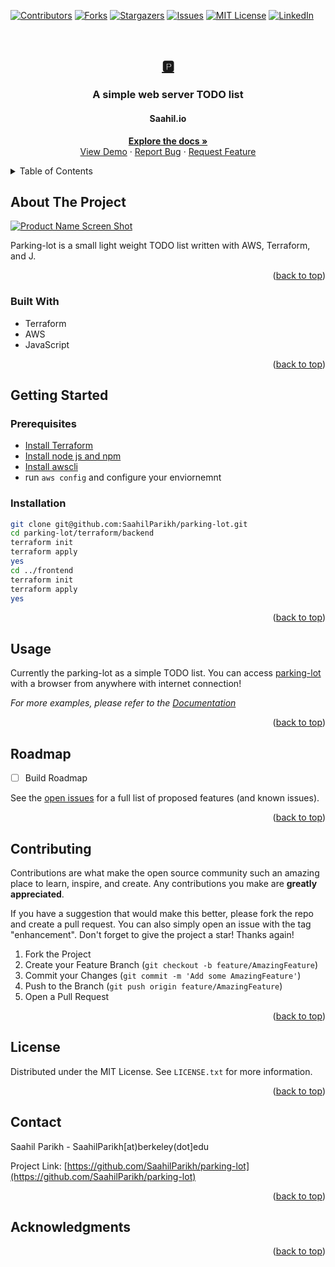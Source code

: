 <div id="top"></div>
<!--
*** Thanks for checking out the Best-README-Template. If you have a suggestion
*** that would make this better, please fork the repo and create a pull request
*** or simply open an issue with the tag "enhancement".
*** Don't forget to give the project a star!
*** Thanks again! Now go create something AMAZING! :D
-->



<!-- PROJECT SHIELDS -->
<!--
*** I'm using markdown "reference style" links for readability.
*** Reference links are enclosed in brackets [ ] instead of parentheses ( ).
*** See the bottom of this document for the declaration of the reference variables
*** for contributors-url, forks-url, etc. This is an optional, concise syntax you may use.
*** https://www.markdownguide.org/basic-syntax/#reference-style-links
-->
[![Contributors][contributors-shield]][contributors-url]
[![Forks][forks-shield]][forks-url]
[![Stargazers][stars-shield]][stars-url]
[![Issues][issues-shield]][issues-url]
[![MIT License][license-shield]][license-url]
[![LinkedIn][linkedin-shield]][linkedin-url]



<!-- PROJECT LOGO -->
<br />
<div align="center">
  <a href="https://github.com/SaahilParikh/parking-lot">
    <h2 href="https://saahil.io">🅿️</h2>
  </a>

<h3 align="center">A simple web server TODO list</h3>
 <h4 align-"center" href="https://saahil.io">Saahil.io</h4>

  <p align="center">
    <a href="https://github.com/SaahilParikh/parking-lot"><strong>Explore the docs »</strong></a>
    <br />
    <a href="https://saahil.io">View Demo</a>
    ·
    <a href="https://github.com/SaahilParikh/parking-lot/issues">Report Bug</a>
    ·
    <a href="https://github.com/SaahilParikh/parking-lot/issues">Request Feature</a>
  </p>
</div>



<!-- TABLE OF CONTENTS -->
<details>
  <summary>Table of Contents</summary>
  <ol>
    <li>
      <a href="#about-the-project">About The Project</a>
      <ul>
        <li><a href="#built-with">Built With</a></li>
      </ul>
    </li>
    <li>
      <a href="#getting-started">Getting Started</a>
      <ul>
        <li><a href="#prerequisites">Prerequisites</a></li>
        <li><a href="#installation">Installation</a></li>
      </ul>
    </li>
    <li><a href="#usage">Usage</a></li>
    <li><a href="#roadmap">Roadmap</a></li>
    <li><a href="#contributing">Contributing</a></li>
    <li><a href="#license">License</a></li>
    <li><a href="#contact">Contact</a></li>
    <li><a href="#acknowledgments">Acknowledgments</a></li>
  </ol>
</details>



<!-- ABOUT THE PROJECT -->
## About The Project

[![Product Name Screen Shot][product-screenshot]](https://example.com)

Parking-lot is a small light weight TODO list written with AWS, Terraform, and J.

<p align="right">(<a href="#top">back to top</a>)</p>



### Built With

* Terraform
* AWS
* JavaScript

<p align="right">(<a href="#top">back to top</a>)</p>



<!-- GETTING STARTED -->
## Getting Started

### Prerequisites


* [Install Terraform](https://learn.hashicorp.com/tutorials/terraform/install-cli)
* [Install node js and npm](https://docs.npmjs.com/downloading-and-installing-node-js-and-npm)
* [Install awscli](https://docs.aws.amazon.com/cli/latest/userguide/getting-started-install.html)
* run ```aws config``` and configure your enviornemnt

### Installation

```sh
git clone git@github.com:SaahilParikh/parking-lot.git
cd parking-lot/terraform/backend
terraform init
terraform apply
yes
cd ../frontend
terraform init
terraform apply
yes
```
   
<p align="right">(<a href="#top">back to top</a>)</p>



<!-- USAGE EXAMPLES -->
## Usage

Currently the parking-lot as a simple TODO list. You can access [parking-lot](https://saahil.io) with a browser from anywhere with internet connection!

_For more examples, please refer to the [Documentation](https://github.com/SaahilParikh/parking-lot)_

<p align="right">(<a href="#top">back to top</a>)</p>



<!-- ROADMAP -->
## Roadmap

- [ ] Build Roadmap

See the [open issues](https://github.com/SaahilParikh/parking-lot/issues) for a full list of proposed features (and known issues).

<p align="right">(<a href="#top">back to top</a>)</p>

<!-- CONTRIBUTING -->
## Contributing

Contributions are what make the open source community such an amazing place to learn, inspire, and create. Any contributions you make are **greatly appreciated**.

If you have a suggestion that would make this better, please fork the repo and create a pull request. You can also simply open an issue with the tag "enhancement".
Don't forget to give the project a star! Thanks again!

1. Fork the Project
2. Create your Feature Branch (`git checkout -b feature/AmazingFeature`)
3. Commit your Changes (`git commit -m 'Add some AmazingFeature'`)
4. Push to the Branch (`git push origin feature/AmazingFeature`)
5. Open a Pull Request

<p align="right">(<a href="#top">back to top</a>)</p>



<!-- LICENSE -->
## License

Distributed under the MIT License. See `LICENSE.txt` for more information.

<p align="right">(<a href="#top">back to top</a>)</p>



<!-- CONTACT -->
## Contact

Saahil Parikh - SaahilParikh[at)berkeley(dot]edu

Project Link: [https://github.com/SaahilParikh/parking-lot](https://github.com/SaahilParikh/parking-lot)

<p align="right">(<a href="#top">back to top</a>)</p>



<!-- ACKNOWLEDGMENTS -->
## Acknowledgments


<p align="right">(<a href="#top">back to top</a>)</p>



<!-- MARKDOWN LINKS & IMAGES -->
<!-- https://www.markdownguide.org/basic-syntax/#reference-style-links -->
[contributors-shield]: https://img.shields.io/github/contributors/SaahilParikh/parking-lot.svg?style=for-the-badge
[contributors-url]: https://github.com/SaahilParikh/parking-lot/graphs/contributors
[forks-shield]: https://img.shields.io/github/forks/SaahilParikh/parking-lot.svg?style=for-the-badge
[forks-url]: https://github.com/SaahilParikh/parking-lot/network/members
[stars-shield]: https://img.shields.io/github/stars/SaahilParikh/parking-lot.svg?style=for-the-badge
[stars-url]: https://github.com/SaahilParikh/parking-lot/stargazers
[issues-shield]: https://img.shields.io/github/issues/SaahilParikh/parking-lot.svg?style=for-the-badge
[issues-url]: https://github.com/SaahilParikh/parking-lot/issues
[license-shield]: https://img.shields.io/github/license/SaahilParikh/parking-lot.svg?style=for-the-badge
[license-url]: https://github.com/SaahilParikh/parking-lot/blob/master/LICENSE.txt
[linkedin-shield]: https://img.shields.io/badge/-LinkedIn-black.svg?style=for-the-badge&logo=linkedin&colorB=555
[linkedin-url]: https://www.linkedin.com/in/saahil-parikh-292698167
[product-screenshot]: https://cdn.pixabay.com/photo/2016/11/22/22/04/word-1850826_640.png
[Next.js]: https://img.shields.io/badge/next.js-000000?style=for-the-badge&logo=nextdotjs&logoColor=white
[Next-url]: https://www.lua.org
[React.js]: https://img.shields.io/badge/lua-20232A?style=for-the-badge&logo=react&logoColor=61DAFB
[React-url]: https://reactjs.org/
[Vue.js]: https://img.shields.io/badge/Vue.js-35495E?style=for-the-badge&logo=vuedotjs&logoColor=4FC08D
[Vue-url]: https://vuejs.org/
[Angular.io]: https://img.shields.io/badge/Angular-DD0031?style=for-the-badge&logo=angular&logoColor=white
[Angular-url]: https://angular.io/
[Svelte.dev]: https://img.shields.io/badge/Svelte-4A4A55?style=for-the-badge&logo=svelte&logoColor=FF3E00
[Svelte-url]: https://svelte.dev/
[Laravel.com]: https://img.shields.io/badge/Laravel-FF2D20?style=for-the-badge&logo=laravel&logoColor=white
[Laravel-url]: https://laravel.com
[Bootstrap.com]: https://img.shields.io/badge/Bootstrap-563D7C?style=for-the-badge&logo=bootstrap&logoColor=white
[Bootstrap-url]: https://getbootstrap.com
[JQuery.com]: https://img.shields.io/badge/jQuery-0769AD?style=for-the-badge&logo=jquery&logoColor=white

